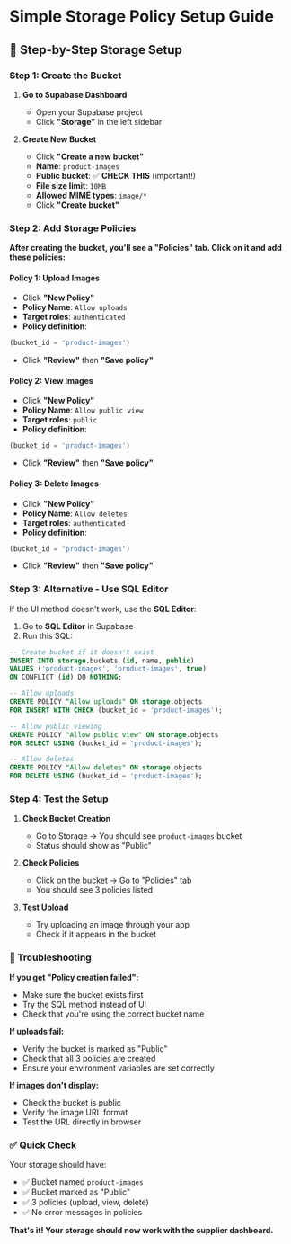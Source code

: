# Simple Storage Policy Setup Guide

## 🎯 **Step-by-Step Storage Setup**

### **Step 1: Create the Bucket**

1. **Go to Supabase Dashboard**
   - Open your Supabase project
   - Click **"Storage"** in the left sidebar

2. **Create New Bucket**
   - Click **"Create a new bucket"**
   - **Name**: `product-images`
   - **Public bucket**: ✅ **CHECK THIS** (important!)
   - **File size limit**: `10MB`
   - **Allowed MIME types**: `image/*`
   - Click **"Create bucket"**

### **Step 2: Add Storage Policies**

**After creating the bucket, you'll see a "Policies" tab. Click on it and add these policies:**

#### **Policy 1: Upload Images**
- Click **"New Policy"**
- **Policy Name**: `Allow uploads`
- **Target roles**: `authenticated`
- **Policy definition**:
```sql
(bucket_id = 'product-images')
```
- Click **"Review"** then **"Save policy"**

#### **Policy 2: View Images**
- Click **"New Policy"**
- **Policy Name**: `Allow public view`
- **Target roles**: `public`
- **Policy definition**:
```sql
(bucket_id = 'product-images')
```
- Click **"Review"** then **"Save policy"**

#### **Policy 3: Delete Images**
- Click **"New Policy"**
- **Policy Name**: `Allow deletes`
- **Target roles**: `authenticated`
- **Policy definition**:
```sql
(bucket_id = 'product-images')
```
- Click **"Review"** then **"Save policy"**

### **Step 3: Alternative - Use SQL Editor**

If the UI method doesn't work, use the **SQL Editor**:

1. Go to **SQL Editor** in Supabase
2. Run this SQL:

```sql
-- Create bucket if it doesn't exist
INSERT INTO storage.buckets (id, name, public)
VALUES ('product-images', 'product-images', true)
ON CONFLICT (id) DO NOTHING;

-- Allow uploads
CREATE POLICY "Allow uploads" ON storage.objects
FOR INSERT WITH CHECK (bucket_id = 'product-images');

-- Allow public viewing
CREATE POLICY "Allow public view" ON storage.objects
FOR SELECT USING (bucket_id = 'product-images');

-- Allow deletes
CREATE POLICY "Allow deletes" ON storage.objects
FOR DELETE USING (bucket_id = 'product-images');
```

### **Step 4: Test the Setup**

1. **Check Bucket Creation**
   - Go to Storage → You should see `product-images` bucket
   - Status should show as "Public"

2. **Check Policies**
   - Click on the bucket → Go to "Policies" tab
   - You should see 3 policies listed

3. **Test Upload**
   - Try uploading an image through your app
   - Check if it appears in the bucket

### **🔧 Troubleshooting**

**If you get "Policy creation failed":**
- Make sure the bucket exists first
- Try the SQL method instead of UI
- Check that you're using the correct bucket name

**If uploads fail:**
- Verify the bucket is marked as "Public"
- Check that all 3 policies are created
- Ensure your environment variables are set correctly

**If images don't display:**
- Check the bucket is public
- Verify the image URL format
- Test the URL directly in browser

### **✅ Quick Check**

Your storage should have:
- ✅ Bucket named `product-images`
- ✅ Bucket marked as "Public"
- ✅ 3 policies (upload, view, delete)
- ✅ No error messages in policies

**That's it! Your storage should now work with the supplier dashboard.** 